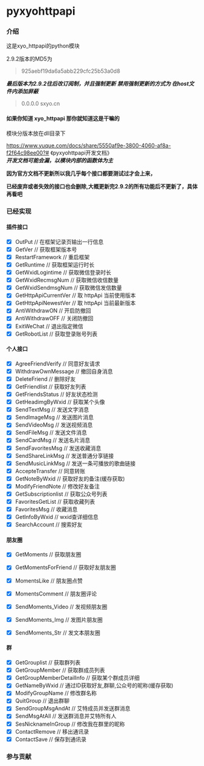 # pyxyohttpapi

### 介绍
 这是xyo_httpapi的python模块




2.9.2版本的MD5为  
>925aebf19da6a5abb229cfc25b53a0d8



***最后版本为2.9.2往后改订阅制，并且强制更新***
***禁用强制更新的方式为 在host文件内添加屏蔽***
>0.0.0.0 sxyo.cn


    
#### 如果你知道 xyo_httpapi 那你就知道这是干嘛的  

模块分版本放在dll目录下

https://www.yuque.com/docs/share/5550af9e-3800-4060-af8a-f2f64c98ee00?# 《pyxyohttpapi开发文档》  
***开发文档可能会漏，以模块内部的函数体为主***  


**因为官方文档不更新所以我几乎每个接口都要测试过才会上来，**

**已经废弃或者失效的接口也会删除,大概更新完2.9.2的所有功能后不更新了，具体再看吧**  


### 已经实现
#### 插件接口
  
- [x] OutPut // 在框架记录页输出一行信息  
- [x] GetVer // 获取框架版本号    
- [x] RestartFramework // 重启框架    
- [x] GetRuntime // 获取框架运行时长    
- [x] GetWxidLogintime // 获取微信登录时长  
- [x] GetWxidRecmsgNum // 获取微信收信数量    
- [x] GetWxidSendmsgNum // 获取微信发信数量  
- [x] GetHttpApiCurrentVer // 取 httpApi 当前使用版本    
- [x] GetHttpApiNewestVer // 取 httpApi 当前最新版本    
- [x] AntiWithdrawON // 开启防撤回    
- [x] AntiWithdrawOFF // 关闭防撤回  
- [x] ExitWeChat // 退出指定微信  
- [x] GetRobotList // 获取登录账号列表

#### 个人接口
  
- [x] AgreeFriendVerify // 同意好友请求  
- [x] WithdrawOwnMessage // 撤回自身消息  
- [x] DeleteFriend // 删除好友  
- [x] GetFriendlist // 获取好友列表  
- [x] GetFriendsStatus // 好友状态检测    
- [x] GetHeadimgByWxid // 获取某个头像  
- [x] SendTextMsg // 发送文字消息    
- [x] SendImageMsg // 发送图片消息  
- [x] SendVideoMsg // 发送视频消息    
- [x] SendFileMsg // 发送文件消息  
- [x] SendCardMsg // 发送名片消息    
- [x] SendFavoritesMsg // 发送收藏消息  
- [x] SendShareLinkMsg // 发送普通分享链接  
- [x] SendMusicLinkMsg // 发送一条可播放的歌曲链接    
- [x] AccepteTransfer // 同意转账  
- [x] GetNoteByWxid // 获取好友的备注(缓存获取)  
- [x] ModifyFriendNote // 修改好友备注  
- [x] GetSubscriptionlist // 获取公众号列表  
- [x] FavoritesGetList // 获取收藏列表    
- [x] FavoritesMsg // 收藏消息  
- [x] GetInfoByWxid // wxid查详细信息  
- [x] SearchAccount // 搜索好友

#### 朋友圈
  
- [x] GetMoments // 获取朋友圈  
- [x] GetMomentsForFriend // 获取好友朋友圈    
- [x] MomentsLike // 朋友圈点赞    
- [x] MomentsComment // 朋友圈评论    
- [x] SendMoments_Video // 发视频朋友圈    
- [x] SendMoments_Img // 发图片朋友圈    
- [x] SendMoments_Str // 发文本朋友圈


#### 群
  
- [x] GetGrouplist // 获取群列表    
- [x] GetGroupMember // 获取群成员列表    
- [x] GetGroupMemberDetailInfo // 获取某个群成员详细    
- [x] GetNameByWxid // 通过ID获取好友,群聊,公众号的昵称(缓存获取)      
- [x] ModifyGroupName // 修改群名称    
- [x] QuitGroup // 退出群聊    
- [x] SendGroupMsgAndAt // 艾特成员并发送群消息   
- [x] SendMsgAtAll // 发送群消息并艾特所有人    
- [x] SesNicknameInGroup // 修改我在群里的昵称    
- [x] ContactRemove // 移出通讯录    
- [x] ContactSave // 保存到通讯录

### 参与贡献


